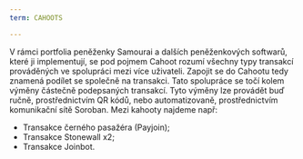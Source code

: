 ```yaml
---
term: CAHOOTS

---
```

V rámci portfolia peněženky Samourai a dalších peněženkových softwarů, které ji implementují, se pod pojmem Cahoot rozumí všechny typy transakcí prováděných ve spolupráci mezi více uživateli. Zapojit se do Cahootu tedy znamená podílet se společně na transakci. Tato spolupráce se točí kolem výměny částečně podepsaných transakcí. Tyto výměny lze provádět buď ručně, prostřednictvím QR kódů, nebo automatizovaně, prostřednictvím komunikační sítě Soroban. Mezi kahooty najdeme např:


- Transakce černého pasažéra (Payjoin);
- Transakce Stonewall x2;
- Transakce Joinbot.